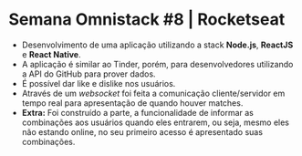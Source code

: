 # Semana Omnistack #8 | Rocketseat

- Desenvolvimento de uma aplicação utilizando a stack **Node.js**, **ReactJS** e **React Native**.
- A aplicação é similar ao Tinder, porém, para desenvolvedores utilizando a API do GitHub para prover dados.
- É possível dar like e dislike nos usuários.
- Através de um _websocket_ foi feita a comunicação cliente/servidor em tempo real para apresentação de quando houver matches.
- **Extra:** Foi construído a parte, a funcionalidade de informar as combinações aos usuários quando eles entrarem, ou seja, mesmo eles não estando online, no seu primeiro acesso é apresentado suas combinações.
